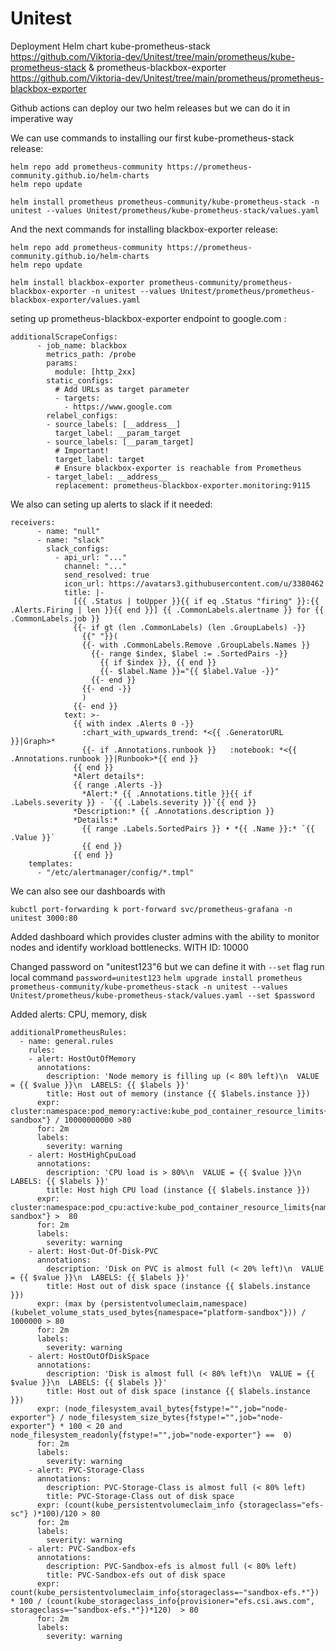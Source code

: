 # Unitest

Deployment Helm chart kube-prometheus-stack https://github.com/Viktoria-dev/Unitest/tree/main/prometheus/kube-prometheus-stack & prometheus-blackbox-exporter https://github.com/Viktoria-dev/Unitest/tree/main/prometheus/prometheus-blackbox-exporter

Github actions can deploy our two helm releases but we can do it in imperative way

We can use commands to installing our first kube-prometheus-stack release:

```
helm repo add prometheus-community https://prometheus-community.github.io/helm-charts
helm repo update
```
```
helm install prometheus prometheus-community/kube-prometheus-stack -n unitest --values Unitest/prometheus/kube-prometheus-stack/values.yaml
```
And the next commands for installing blackbox-exporter release:
```
helm repo add prometheus-community https://prometheus-community.github.io/helm-charts
helm repo update

helm install blackbox-exporter prometheus-community/prometheus-blackbox-exporter -n unitest --values Unitest/prometheus/prometheus-blackbox-exporter/values.yaml
```

seting up  prometheus-blackbox-exporter endpoint to google.com :



```
additionalScrapeConfigs: 
      - job_name: blackbox
        metrics_path: /probe
        params:
          module: [http_2xx]
        static_configs:
          # Add URLs as target parameter
          - targets:
            - https://www.google.com
        relabel_configs:
        - source_labels: [__address__]
          target_label: __param_target
        - source_labels: [__param_target]
          # Important!     
          target_label: target
          # Ensure blackbox-exporter is reachable from Prometheus
        - target_label: __address__ 
          replacement: prometheus-blackbox-exporter.monitoring:9115 
```



We also can seting up alerts to slack if it needed:



```
receivers:
      - name: "null"
      - name: "slack"
        slack_configs:
          - api_url: "..."
            channel: "..."
            send_resolved: true
            icon_url: https://avatars3.githubusercontent.com/u/3380462
            title: |-
              [{{ .Status | toUpper }}{{ if eq .Status "firing" }}:{{ .Alerts.Firing | len }}{{ end }}] {{ .CommonLabels.alertname }} for {{ .CommonLabels.job }}
              {{- if gt (len .CommonLabels) (len .GroupLabels) -}}
                {{" "}}(
                {{- with .CommonLabels.Remove .GroupLabels.Names }}
                  {{- range $index, $label := .SortedPairs -}}
                    {{ if $index }}, {{ end }}
                    {{- $label.Name }}="{{ $label.Value -}}"
                  {{- end }}
                {{- end -}}
                )
              {{- end }}
            text: >-
              {{ with index .Alerts 0 -}}
                :chart_with_upwards_trend: *<{{ .GeneratorURL }}|Graph>*
                {{- if .Annotations.runbook }}   :notebook: *<{{ .Annotations.runbook }}|Runbook>*{{ end }}
              {{ end }}
              *Alert details*:
              {{ range .Alerts -}}
                *Alert:* {{ .Annotations.title }}{{ if .Labels.severity }} - `{{ .Labels.severity }}`{{ end }}
              *Description:* {{ .Annotations.description }}
              *Details:*
                {{ range .Labels.SortedPairs }} • *{{ .Name }}:* `{{ .Value }}`
                {{ end }}
              {{ end }}
    templates:
      - "/etc/alertmanager/config/*.tmpl"
```
 We can also see our dashboards with 
 ```
 kubctl port-forwarding k port-forward svc/prometheus-grafana -n unitest 3000:80 
 ```

Added dashboard which provides cluster admins with the ability to monitor nodes and identify workload bottlenecks. WITH ID: 10000

Changed password on "unitest123"6 but we can define it with `--set` flag
run local command  `password=unitest123`
`helm upgrade install prometheus prometheus-community/kube-prometheus-stack -n unitest --values Unitest/prometheus/kube-prometheus-stack/values.yaml --set $password`

Added alerts: CPU, memory, disk

```
additionalPrometheusRules: 
  - name: general.rules
    rules:
    - alert: HostOutOfMemory
      annotations:
        description: 'Node memory is filling up (< 80% left)\n  VALUE = {{ $value }}\n  LABELS: {{ $labels }}'
        title: Host out of memory (instance {{ $labels.instance }})
      expr: cluster:namespace:pod_memory:active:kube_pod_container_resource_limits{namespace="platform-sandbox"} / 10000000000 >80
      for: 2m
      labels:
        severity: warning
    - alert: HostHighCpuLoad
      annotations:
        description: 'CPU load is > 80%\n  VALUE = {{ $value }}\n  LABELS: {{ $labels }}'
        title: Host high CPU load (instance {{ $labels.instance }})
      expr: cluster:namespace:pod_cpu:active:kube_pod_container_resource_limits{namespace="platform-sandbox"} >  80
      for: 2m
      labels:
        severity: warning
    - alert: Host-Out-Of-Disk-PVC
      annotations:
        description: 'Disk on PVC is almost full (< 20% left)\n  VALUE = {{ $value }}\n  LABELS: {{ $labels }}'
        title: Host out of disk space (instance {{ $labels.instance }})
      expr: (max by (persistentvolumeclaim,namespace) (kubelet_volume_stats_used_bytes{namespace="platform-sandbox"})) / 1000000 > 80
      for: 2m
      labels:
        severity: warning
    - alert: HostOutOfDiskSpace
      annotations:
        description: 'Disk is almost full (< 80% left)\n  VALUE = {{ $value }}\n  LABELS: {{ $labels }}'
        title: Host out of disk space (instance {{ $labels.instance }})
      expr: (node_filesystem_avail_bytes{fstype!="",job="node-exporter"} / node_filesystem_size_bytes{fstype!="",job="node-exporter"} * 100 < 20 and node_filesystem_readonly{fstype!="",job="node-exporter"} ==  0)
      for: 2m
      labels:
        severity: warning
    - alert: PVC-Storage-Class
      annotations:
        description: PVC-Storage-Class is almost full (< 80% left)
        title: PVC-Storage-Class out of disk space
      expr: (count(kube_persistentvolumeclaim_info {storageclass="efs-sc"} )*100)/120 > 80
      for: 2m
      labels:
        severity: warning
    - alert: PVC-Sandbox-efs
      annotations:
        description: PVC-Sandbox-efs is almost full (< 80% left)
        title: PVC-Sandbox-efs out of disk space
      expr: count(kube_persistentvolumeclaim_info{storageclass=~"sandbox-efs.*"}) * 100 / (count(kube_storageclass_info{provisioner="efs.csi.aws.com", storageclass=~"sandbox-efs.*"})*120)  > 80
      for: 2m
      labels:
        severity: warning
```